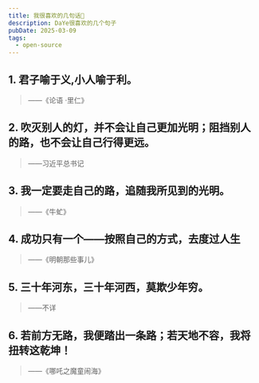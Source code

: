 ```yaml
---
title: 我很喜欢的几句话📜
description: DaYe很喜欢的几个句子
pubDate: 2025-03-09
tags:
  - open-source
---
```


## 1. 君子喻于义,小人喻于利。

> ——《论语 ·里仁》

## 2. 吹灭别人的灯，并不会让自己更加光明；阻挡别人的路，也不会让自己行得更远。

> ——习近平总书记

## 3. 我一定要走自己的路，追随我所见到的光明。

> ——《牛虻》

## 4. 成功只有一个——按照自己的方式，去度过人生

> ——《明朝那些事儿》

## 5. 三十年河东，三十年河西，莫欺少年穷。

> ——不详

## 6. 若前方无路，我便踏出一条路；若天地不容，我将扭转这乾坤！

> ——《哪吒之魔童闹海》